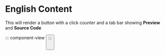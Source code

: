 <script setup>
import Button from './Button.vue'
</script>

# English Content

This will render a button with a click counter and a tab bar showing **Preview** and **Source Code**

::: component-view
<Button />
:::

##
